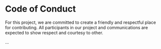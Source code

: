 # Code of Conduct

For this project, we are committed to create a friendly and respectful place for contributing. All participants in our project and
communications are expected to show respect and courtesy to other.

...
